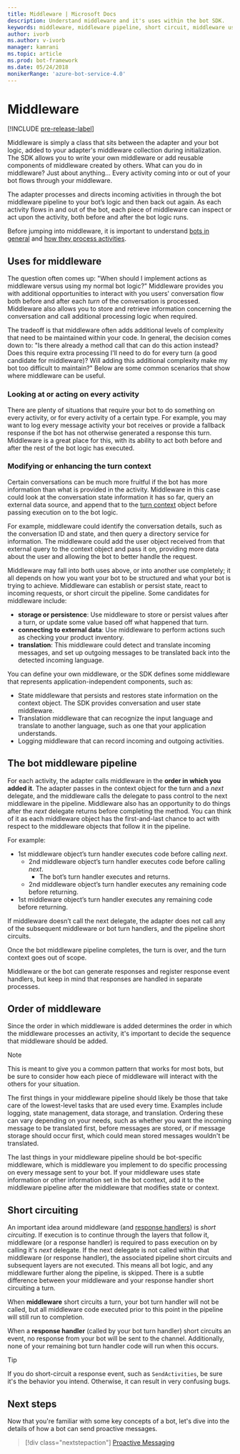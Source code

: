 ```yaml
---
title: Middleware | Microsoft Docs
description: Understand middleware and it's uses within the bot SDK.
keywords: middleware, middleware pipeline, short circuit, middleware uses
author: ivorb
ms.author: v-ivorb
manager: kamrani
ms.topic: article
ms.prod: bot-framework
ms.date: 05/24/2018
monikerRange: 'azure-bot-service-4.0'
---
```


# Middleware

[!INCLUDE [pre-release-label](../includes/pre-release-label.md)]

Middleware is simply a class that sits between the adapter and your bot logic, added to your adapter's middleware collection during initialization. The SDK allows you to write your own middleware or add reusable components of middleware created by others. What can you do in middleware? Just about anything... Every activity coming into or out of your bot flows through your middleware.

The adapter processes and directs incoming activities in through the bot middleware pipeline to your bot’s logic and then back out again. As each activity flows in and out of the bot, each piece of middleware can inspect or act upon the activity, both before and after the bot logic runs.

Before jumping into middleware, it is important to understand [bots in general](./bot-builder-basics.md) and [how they process activities](./bot-builder-concept-activity-processing.md).

## Uses for middleware

The question often comes up: "When should I implement actions as middleware versus using my normal bot logic?" Middleware provides you with additional opportunities to interact with you users' conversation flow both before and after each _turn_ of the conversation is processed. Middleware also allows you to store and retrieve information concerning the conversation and call additional processing logic when required. 

The tradeoff is that middleware often adds additional levels of complexity that need to be maintained within your code. In general, the decision comes down to: "Is there already a method call that can do this action instead? Does this require extra processing I'll need to do for every turn (a good candidate for middleware)? Will adding this additional complexity make my bot too difficult to maintain?"  Below are some common scenarios that show where middleware can be useful.

### Looking at or acting on every activity

There are plenty of situations that require your bot to do something on every activity, or for every activity of a certain type. For example, you may want to log every message activity your bot receives or provide a fallback response if the bot has not otherwise generated a response this turn. Middleware is a great place for this, with its ability to act both before and after the rest of the bot logic has executed.

### Modifying or enhancing the turn context

Certain conversations can be much more fruitful if the bot has more information than what is provided in the activity. Middleware in this case could look at the conversation state information it has so far, query an external data source, and append that to the [turn context](bot-builder-concept-activity-processing.md#turn-context) object before passing execution on to the bot logic.

For example, middleware could identify the conversation details, such as the conversation ID and state, and then query a directory service for information. The middleware could add the user object received from that external query to the context object and pass it on, providing more data about the user and allowing the bot to better handle the request.

Middleware may fall into both uses above, or into another use completely;
it all depends on how you want your bot to be structured and what your bot is trying to achieve.
Middleware can establish or persist state, react to incoming requests, or short circuit the pipeline.
Some candidates for middleware include:

- **storage or persistence**: Use middleware to store or persist values after a turn, or update some value based off what happened that turn.
- **connecting to external data**: Use middleware to perform actions such as checking your product inventory.
- **translation**: This middleware could detect and translate incoming messages, and set up outgoing messages to be translated back into the detected incoming language.

You can define your own middleware, or the SDK defines some middleware that represents application-independent components, such as:

- State middleware that persists and restores state information on the context object. The SDK provides conversation and user state middleware.
- Translation middleware that can recognize the input language and translate to another language, such as one that your application understands.
- Logging middleware that can record incoming and outgoing activities.

## The bot middleware pipeline

For each activity, the adapter calls middleware in the **order in which you added it**. The adapter passes in the context object for the turn and a _next_ delegate, and the middleware calls the delegate to pass control to the next middleware in the pipeline. Middleware also has an opportunity to do things after the _next_ delegate returns before completing the method. You can think of it as each middleware object has the first-and-last chance to act with respect to the middleware objects that follow it in the pipeline.

For example:

- 1st middleware object’s turn handler executes code before calling _next_.
  - 2nd middleware object’s turn handler executes code before calling _next_.
    - The bot’s turn handler executes and returns.
  - 2nd middleware object’s turn handler executes any remaining code before returning.
- 1st middleware object’s turn handler executes any remaining code before returning.

If middleware doesn’t call the next delegate, the adapter does not call any of the subsequent middleware or bot turn handlers, and the pipeline short circuits.

Once the bot middleware pipeline completes, the turn is over, and the turn context goes out of scope.

Middleware or the bot can generate responses and register response event handlers, but keep in mind that responses are handled in separate processes.

## Order of middleware

Since the order in which middleware is added determines the order in which the middleware processes an activity, it's important to decide the sequence that middleware should be added.

> [!NOTE]
> This is meant to give you a common pattern that works for most bots, but be sure to consider how each piece of middleware will interact with the others for your situation.

The first things in your middleware pipeline should likely be those that take care of the lowest-level tasks that are used every time. Examples include logging, state management, data storage, and translation. Ordering these can vary depending on your needs, such as whether you want the incoming message to be translated first, before messages are stored, or if message storage should occur first, which could mean stored messages wouldn't be translated.

The last things in your middleware pipeline should be bot-specific middleware, which is middleware you implement to do specific processing on every message sent to your bot. If your middleware uses state information or other information set in the bot context, add it to the middleware pipeline after the middleware that modifies state or context.

## Short circuiting

An important idea around middleware (and [response handlers](./bot-builder-concept-activity-processing.md#response-event-handlers)) is _short circuiting_. If execution is to continue through the layers that follow it, middleware (or a response handler) is required to pass execution on by calling it's _next_ delegate.  If the next delegate is not called within that middleware (or response handler), the associated pipeline short circuits and subsequent layers are not executed. This means all bot logic, and any middleware further along the pipeline, is skipped. There is a subtle difference between your middleware and your response handler short circuiting a turn.

When **middleware** short circuits a turn, your bot turn handler will not be called, but all middleware code executed prior to this point in the pipeline will still run to completion. 

When a **response handler** (called by your bot turn handler) short circuits an event, no response from your bot will be sent to the channel. Additionally, none of your remaining bot turn handler code will run when this occurs.

> [!TIP]
> If you do short-circuit a response event, such as `SendActivities`, be sure it's the behavior you intend. Otherwise, it can result in very confusing bugs.

## Next steps

Now that you're familiar with some key concepts of a bot, let's dive into the details of how a bot can send proactive messages.

> [!div class="nextstepaction"]
> [Proactive Messaging](~/v4sdk/bot-builder-proactive-messages.md)
